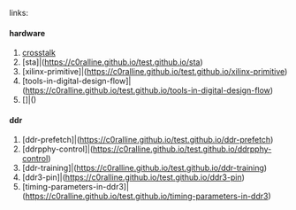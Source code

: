 links:
#### hardware
1. [crosstalk](https://c0ralline.github.io/test.github.io/crosstalk)
2. [sta]|(https://c0ralline.github.io/test.github.io/sta)
3. [xilinx-primitive]|(https://c0ralline.github.io/test.github.io/xilinx-primitive)
4. [tools-in-digital-design-flow]|(https://c0ralline.github.io/test.github.io/tools-in-digital-design-flow)
5. []|()

#### ddr
1. [ddr-prefetch]|(https://c0ralline.github.io/test.github.io/ddr-prefetch)
2. [ddrpphy-control]|(https://c0ralline.github.io/test.github.io/ddrpphy-control)
3. [ddr-training]|(https://c0ralline.github.io/test.github.io/ddr-training)
4. [ddr3-pin]|(https://c0ralline.github.io/test.github.io/ddr3-pin)
5. [timing-parameters-in-ddr3]|(https://c0ralline.github.io/test.github.io/timing-parameters-in-ddr3)
